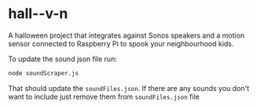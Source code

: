 # hall--v-n

A halloween project that integrates against Sonos speakers and a motion sensor connected to Raspberry Pi to spook your neighbourhood kids.

To update the sound json file run:

```bash
node soundScraper.js
```

That should update the `soundFiles.json`. If there are any sounds you don't want to include just remove them from `soundFiles.json` file
